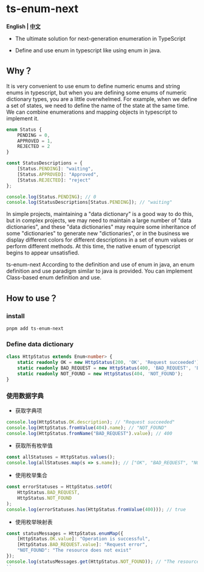 # ts-enum-next

<b>English | <a href="./README.zh-CN.md">中文</a></b>

- The ultimate solution for next-generation enumeration in TypeScript

- Define and use enum in typescript like using enum in java.

## Why？ 

It is very convenient to use enum to define numeric enums and string enums in typescript, but when you are defining some enums of numeric dictionary types, you are a little overwhelmed. For example, when we define a set of states, we need to define the name of the state at the same time. We can combine enumerations and mapping objects in typescript to implement it.

```ts
enum Status {
    PENDING = 0,
    APPROVED = 1,
    REJECTED = 2
}

const StatusDescriptions = {
    [Status.PENDING]: "waiting",
    [Status.APPROVED]: "Approved",
    [Status.REJECTED]: "reject"
};

console.log(Status.PENDING); // 0
console.log(StatusDescriptions[Status.PENDING]); // "waiting"
```

In simple projects, maintaining a "data dictionary" is a good way to do this, but in complex projects, we may need to maintain a large number of "data dictionaries", and these "data dictionaries" may require some inheritance of some "dictionaries" to generate new "dictionaries", or in the business we display different colors for different descriptions in a set of enum values ​​or perform different methods. At this time, the native enum of typescript begins to appear unsatisfied.

ts-enum-next According to the definition and use of enum in java, an enum definition and use paradigm similar to java is provided. You can implement Class-based enum definition and use.

## How to use？

### install

```bash
pnpm add ts-enum-next
```

### Define data dictionary
```ts
class HttpStatus extends Enum<number> {
	static readonly OK = new HttpStatus(200, 'OK', 'Request succeeded');
	static readonly BAD_REQUEST = new HttpStatus(400, 'BAD_REQUEST', 'Error request');
	static readonly NOT_FOUND = new HttpStatus(404, 'NOT_FOUND');
}
```

### 使用数据字典

* 获取字典项 

```ts
console.log(HttpStatus.OK.description); // "Request succeeded"
console.log(HttpStatus.fromValue(404).name); // "NOT_FOUND"
console.log(HttpStatus.fromName("BAD_REQUEST").value); // 400
```

* 获取所有枚举值

```ts
const allStatuses = HttpStatus.values();
console.log(allStatuses.map(s => s.name)); // ["OK", "BAD_REQUEST", "NOT_FOUND"]
```

* 使用枚举集合

```ts
const errorStatuses = HttpStatus.setOf(
    HttpStatus.BAD_REQUEST,
    HttpStatus.NOT_FOUND
);
console.log(errorStatuses.has(HttpStatus.fromValue(400))); // true
```

* 使用枚举映射表

```ts
const statusMessages = HttpStatus.enumMap({
    [HttpStatus.OK.value]: "Operation is successful",
    [HttpStatus.BAD_REQUEST.value]: "Request error",
    "NOT_FOUND": "The resource does not exist" 
});
console.log(statusMessages.get(HttpStatus.NOT_FOUND)); // "The resource does not exist"
``


